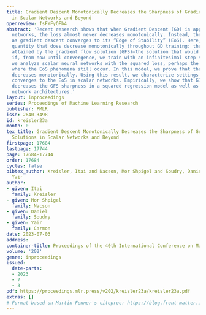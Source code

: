 ```yaml
---
title: Gradient Descent Monotonically Decreases the Sharpness of Gradient Flow Solutions
  in Scalar Networks and Beyond
openreview: fsFYFyOFb4
abstract: 'Recent research shows that when Gradient Descent (GD) is applied to neural
  networks, the loss almost never decreases monotonically. Instead, the loss oscillates
  as gradient descent converges to its “Edge of Stability” (EoS). Here, we find a
  quantity that does decrease monotonically throughout GD training: the sharpness
  attained by the gradient flow solution (GFS)—the solution that would be obtained
  if, from now until convergence, we train with an infinitesimal step size. Theoretically,
  we analyze scalar neural networks with the squared loss, perhaps the simplest setting
  where the EoS phenomena still occur. In this model, we prove that the GFS sharpness
  decreases monotonically. Using this result, we characterize settings where GD provably
  converges to the EoS in scalar networks. Empirically, we show that GD monotonically
  decreases the GFS sharpness in a squared regression model as well as practical neural
  network architectures.'
layout: inproceedings
series: Proceedings of Machine Learning Research
publisher: PMLR
issn: 2640-3498
id: kreisler23a
month: 0
tex_title: Gradient Descent Monotonically Decreases the Sharpness of Gradient Flow
  Solutions in Scalar Networks and Beyond
firstpage: 17684
lastpage: 17744
page: 17684-17744
order: 17684
cycles: false
bibtex_author: Kreisler, Itai and Nacson, Mor Shpigel and Soudry, Daniel and Carmon,
  Yair
author:
- given: Itai
  family: Kreisler
- given: Mor Shpigel
  family: Nacson
- given: Daniel
  family: Soudry
- given: Yair
  family: Carmon
date: 2023-07-03
address: 
container-title: Proceedings of the 40th International Conference on Machine Learning
volume: '202'
genre: inproceedings
issued:
  date-parts:
  - 2023
  - 7
  - 3
pdf: https://proceedings.mlr.press/v202/kreisler23a/kreisler23a.pdf
extras: []
# Format based on Martin Fenner's citeproc: https://blog.front-matter.io/posts/citeproc-yaml-for-bibliographies/
---
```

